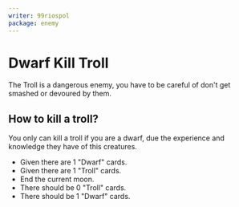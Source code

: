 ```yaml
---
writer: 99riospol
package: enemy
---
```

# Dwarf Kill Troll

The Troll is a dangerous enemy,
you have to be careful of don't get smashed
or devoured by them.

## How to kill a troll?

You only can kill a troll if you are a dwarf, due the
experience and knowledge they have of this creatures.

 * Given there are 1 "Dwarf" cards.
 * Given there are 1 "Troll" cards.
 * End the current moon.
 * There should be 0 "Troll" cards.
 * There should be 1 "Dwarf" cards.


